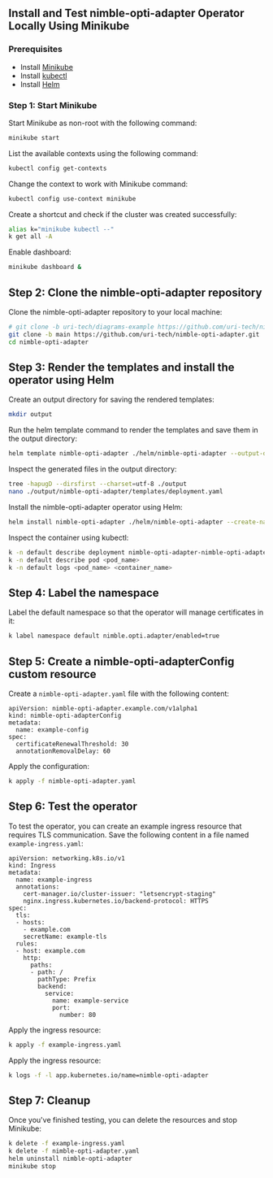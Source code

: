 ## Install and Test nimble-opti-adapter Operator Locally Using Minikube

### Prerequisites

- Install [Minikube](https://minikube.sigs.k8s.io/docs/start/)
- Install [kubectl](https://kubernetes.io/docs/tasks/tools/install-kubectl/)
- Install [Helm](https://helm.sh/docs/intro/install/)

### Step 1: Start Minikube

Start Minikube as non-root with the following command:

```bash
minikube start
```

List the available contexts using the following command:

```bash
kubectl config get-contexts
```

Change the context to work with Minikube command:

```bash
kubectl config use-context minikube
```

Create a shortcut and check if the cluster was created successfully:

```bash
alias k="minikube kubectl --"
k get all -A
```

Enable dashboard:

```bash
minikube dashboard &
```

## Step 2: Clone the nimble-opti-adapter repository

Clone the nimble-opti-adapter repository to your local machine:

```bash
# git clone -b uri-tech/diagrams-example https://github.com/uri-tech/nimble-opti-adapter.git
git clone -b main https://github.com/uri-tech/nimble-opti-adapter.git
cd nimble-opti-adapter
```

## Step 3: Render the templates and install the operator using Helm

Create an output directory for saving the rendered templates:

```bash
mkdir output
```

Run the helm template command to render the templates and save them in the output directory:

```bash
helm template nimble-opti-adapter ./helm/nimble-opti-adapter --output-dir ./output
```

Inspect the generated files in the output directory:

```bash
tree -hapugD --dirsfirst --charset=utf-8 ./output
nano ./output/nimble-opti-adapter/templates/deployment.yaml
```

Install the nimble-opti-adapter operator using Helm:

```bash
helm install nimble-opti-adapter ./helm/nimble-opti-adapter --create-namespace --namespace nimble-opti-adapter
```

Inspect the container using kubectl:

```bash
k -n default describe deployment nimble-opti-adapter-nimble-opti-adapter
k -n default describe pod <pod_name>
k -n default logs <pod_name> <container_name>
```

## Step 4: Label the namespace

Label the default namespace so that the operator will manage certificates in it:

```bash
k label namespace default nimble.opti.adapter/enabled=true
```

## Step 5: Create a nimble-opti-adapterConfig custom resource

Create a `nimble-opti-adapter.yaml` file with the following content:

```ymal
apiVersion: nimble-opti-adapter.example.com/v1alpha1
kind: nimble-opti-adapterConfig
metadata:
  name: example-config
spec:
  certificateRenewalThreshold: 30
  annotationRemovalDelay: 60
```

Apply the configuration:

```bash
k apply -f nimble-opti-adapter.yaml
```

## Step 6: Test the operator

To test the operator, you can create an example ingress resource that requires TLS communication. Save the following content in a file named `example-ingress.yaml`:

```ymal
apiVersion: networking.k8s.io/v1
kind: Ingress
metadata:
  name: example-ingress
  annotations:
    cert-manager.io/cluster-issuer: "letsencrypt-staging"
    nginx.ingress.kubernetes.io/backend-protocol: HTTPS
spec:
  tls:
  - hosts:
    - example.com
    secretName: example-tls
  rules:
  - host: example.com
    http:
      paths:
      - path: /
        pathType: Prefix
        backend:
          service:
            name: example-service
            port:
              number: 80
```

Apply the ingress resource:

```bash
k apply -f example-ingress.yaml
```

Apply the ingress resource:

```bash
k logs -f -l app.kubernetes.io/name=nimble-opti-adapter
```

## Step 7: Cleanup

Once you've finished testing, you can delete the resources and stop Minikube:

```bash
k delete -f example-ingress.yaml
k delete -f nimble-opti-adapter.yaml
helm uninstall nimble-opti-adapter
minikube stop
```
